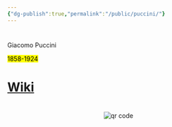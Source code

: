 ```yaml
---
{"dg-publish":true,"permalink":"/public/puccini/"}
---
```


#

Giacomo Puccini

<mark>1858-1924</mark>

# [Wiki](https://www.wikiwand.com/hu/Puccini)




#
<p style="text-align: center;"><img src="https://chart.googleapis.com/chart?cht=qr&chl=https://notes.andrasdenes.com/puccini&chs=180x180&choe=UTF-8&chld=L|2" alt="qr code"></p>

